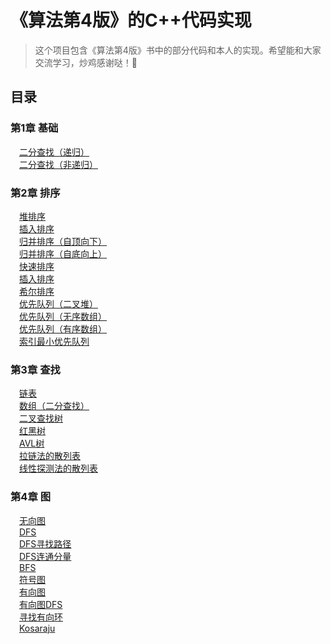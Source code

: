 《算法第4版》的C++代码实现
==========

>这个项目包含《算法第4版》书中的部分代码和本人的实现。希望能和大家交流学习，炒鸡感谢哒！🐶


目录
----

### 第1章 基础
&emsp;[二分查找（递归）](https://github.com/LurenAA/Algorithms/blob/master/chapter1/BinarySearch.cpp)<br />
&emsp;[二分查找（非递归）](https://github.com/LurenAA/Algorithms/blob/master/chapter1/BinarySearch2.cpp)<br />

### 第2章 排序
&emsp;[堆排序](https://github.com/LurenAA/Algorithms/blob/master/chapter2/HeapSort.hpp)<br />
&emsp;[插入排序](https://github.com/LurenAA/Algorithms/blob/master/chapter2/Insertion.hpp)<br />
&emsp;[归并排序（自顶向下）](https://github.com/LurenAA/Algorithms/blob/master/chapter2/Merge.hpp)<br />
&emsp;[归并排序（自底向上）](https://github.com/LurenAA/Algorithms/blob/master/chapter2/Merge2.hpp)<br />
&emsp;[快速排序](https://github.com/LurenAA/Algorithms/blob/master/chapter2/Quick.hpp)<br />
&emsp;[插入排序](https://github.com/LurenAA/Algorithms/blob/master/chapter2/Selection.hpp)<br />
&emsp;[希尔排序](https://github.com/LurenAA/Algorithms/blob/master/chapter2/Shell.hpp)<br />
&emsp;[优先队列（二叉堆）](https://github.com/LurenAA/Algorithms/blob/master/chapter2/MaxPQ.cpp)<br />
&emsp;[优先队列（无序数组）](https://github.com/LurenAA/Algorithms/blob/master/chapter2/UnOrderArrayMaxPQ.cpp)<br />
&emsp;[优先队列（有序数组）](https://github.com/LurenAA/Algorithms/blob/master/chapter2/OrderArrayMaxPQ.cpp)<br />
&emsp;[索引最小优先队列](https://github.com/LurenAA/Algorithms/blob/master/chapter2/IndexMinPQ.cpp)<br />

### 第3章 查找
&emsp;[链表](https://github.com/LurenAA/Algorithms/blob/master/chapter3/SequentialSearchST.hpp)<br />
&emsp;[数组（二分查找）](https://github.com/LurenAA/Algorithms/blob/master/chapter3/BinarySearchST.hpp)<br />
&emsp;[二叉查找树](https://github.com/LurenAA/Algorithms/blob/master/chapter3/BST.hpp)<br />
&emsp;[红黑树](https://github.com/LurenAA/Algorithms/blob/master/chapter3/RedBlackBST.hpp)<br />
&emsp;[AVL树](https://github.com/LurenAA/Algorithms/blob/master/chapter3/AvlTree.hpp)<br />
&emsp;[拉链法的散列表](https://github.com/LurenAA/Algorithms/blob/master/chapter3/SeparateChainingHashST.hpp)<br />
&emsp;[线性探测法的散列表](https://github.com/LurenAA/Algorithms/blob/master/chapter3/LinearProbingHashST.hpp)<br />

### 第4章 图
&emsp;[无向图](https://github.com/LurenAA/Algorithms/blob/master/chapter4/Graph.hpp)<br />
&emsp;[DFS](https://github.com/LurenAA/Algorithms/blob/master/chapter4/DepthFirstSearch.hpp)<br />
&emsp;[DFS寻找路径](https://github.com/LurenAA/Algorithms/blob/master/chapter4/DepthFirstPaths.hpp)<br />
&emsp;[DFS连通分量](https://github.com/LurenAA/Algorithms/blob/master/chapter4/CC.hpp)<br />
&emsp;[BFS](https://github.com/LurenAA/Algorithms/blob/master/chapter4/BreadthFirstPaths.hpp)<br />
&emsp;[符号图](https://github.com/LurenAA/Algorithms/blob/master/chapter4/SymbolGraph.hpp)<br />
&emsp;[有向图](https://github.com/LurenAA/Algorithms/blob/master/chapter4/Digraph.hpp)<br />
&emsp;[有向图DFS](https://github.com/LurenAA/Algorithms/blob/master/chapter4/DirectedDFS.hpp)<br />
&emsp;[寻找有向环](https://github.com/LurenAA/Algorithms/blob/master/chapter4/DirectedCycle.hpp)<br />
&emsp;[Kosaraju](https://github.com/LurenAA/Algorithms/blob/master/chapter4/Kosaraju.hpp)<br />